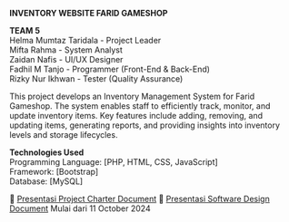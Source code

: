 **INVENTORY WEBSITE FARID GAMESHOP**

**TEAM 5**  
Helma Mumtaz Taridala - Project Leader  
Mifta Rahma - System Analyst  
Zaidan Nafis - UI/UX Designer  
Fadhil M Tanjo - Programmer (Front-End & Back-End)  
Rizky Nur Ikhwan - Tester (Quality Assurance)

This project develops an Inventory Management System for Farid Gameshop. The system enables staff to efficiently track, monitor, and update inventory items. Key features include adding, removing, and updating items, generating reports, and providing insights into inventory levels and storage lifecycles.

**Technologies Used**  
Programming Language: [PHP, HTML, CSS, JavaScript]  
Framework: [Bootstrap]  
Database: [MySQL]

🔗 [Presentasi Project Charter Document](https://drive.google.com/file/d/1p38cQgg7GPSnSU7-8UfuCxQsInhCJN3s/view?usp=sharing)
🔗 [Presentasi Software Design Document](https://drive.google.com/file/d/11lYdO1JImZiwEQ_sGD4Qft1MH4tKvrzq/view?usp=drive_link)
Mulai dari 11 October 2024
